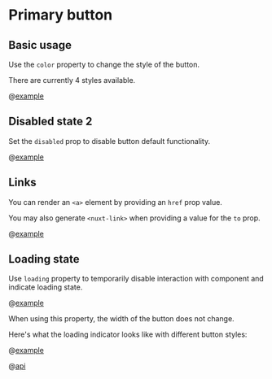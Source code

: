 # Primary button

## Basic usage

Use the `color` property to change the style of the button. 

There are currently 4 styles available.

@[example](@/examples/button/btn-1.vue)

## Disabled state 2

Set the `disabled` prop to disable button default functionality.

@[example](@/examples/button/btn-2.vue)


## Links

You can render an `<a>` element by providing an `href` prop value. 

You may also generate `<nuxt-link>` when providing a value for the `to` prop.

@[example](@/examples/button/links.vue)

## Loading state

Use `loading` property to temporarily disable interaction with component and indicate loading state.

@[example](@/examples/button/spinner.vue)

When using this property, the width of the button does not change.

Here's what the loading indicator looks like with different button styles:

@[example](@/examples/button/spinner-colors.vue)

@[api](@comp/Button/ButtonPrimary.vue)
